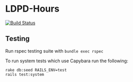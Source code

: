 # LDPD-Hours

[![Build Status](https://travis-ci.org/cul/ldpd-hours.svg?branch=master)](https://travis-ci.org/cul/ldpd-hours)

## Testing

Run rspec testing suite with `bundle exec rspec`

To run system tests which use Capybara run the following:

```
rake db:seed RAILS_ENV=test
rails test:system
```

